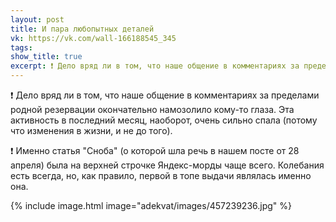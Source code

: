```yaml
---
layout: post
title: И пара любопытных деталей
vk: https://vk.com/wall-166188545_345
tags: 
show_title: true
excerpt: ❗ Дело вряд ли в том, что наше общение в комментариях за пределами родной резервации окончательно намозолило кому-то глаза. Эта активность в последний месяц, наоборот, очень сильно спала (потому что изменения в жизни, и не до того). ...
---
```

❗ Дело вряд ли в том, что наше общение в комментариях за пределами родной резервации окончательно намозолило кому-то глаза. Эта активность в последний месяц, наоборот, очень сильно спала (потому что изменения в жизни, и не до того).

❗ Именно статья "Сноба" (о которой шла речь в нашем посте от 28 апреля) была на верхней строчке Яндекс-морды чаще всего. Колебания есть всегда, но, как правило, первой в топе выдачи являлась именно она.

{% include image.html image="adekvat/images/457239236.jpg" %}